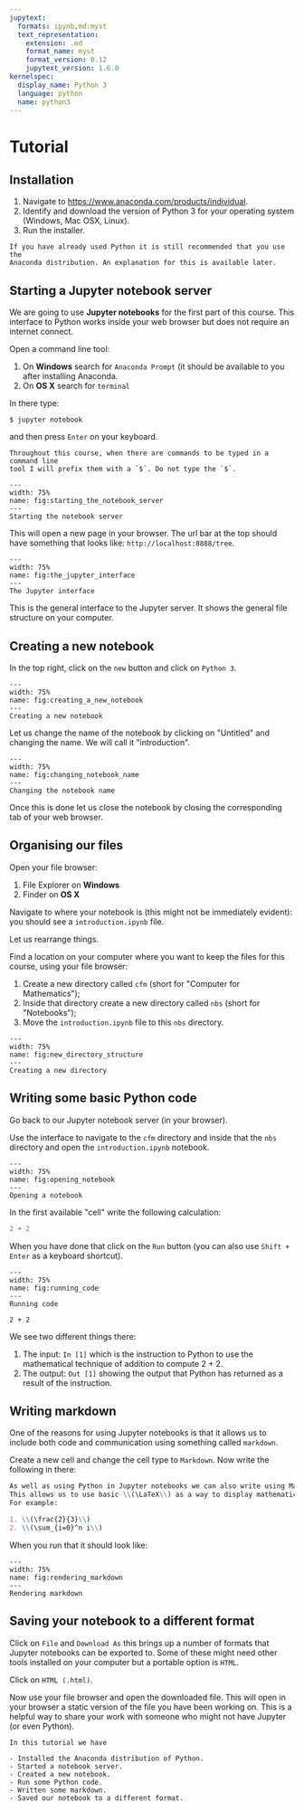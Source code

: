 ```yaml
---
jupytext:
  formats: ipynb,md:myst
  text_representation:
    extension: .md
    format_name: myst
    format_version: 0.12
    jupytext_version: 1.6.0
kernelspec:
  display_name: Python 3
  language: python
  name: python3
---
```


# Tutorial

## Installation

1. Navigate to https://www.anaconda.com/products/individual.
2. Identify and download the version of Python 3 for your operating system
   (Windows, Mac OSX, Linux).
3. Run the installer.

```{warning}
If you have already used Python it is still recommended that you use the
Anaconda distribution. An explanation for this is available later.
```

## Starting a Jupyter notebook server

We are going to use **Jupyter notebooks** for the first part of this course.
This interface to Python works inside your web browser but does not require an
internet connect.

Open a command line tool:

1. On **Windows** search for `Anaconda Prompt` (it should be available to you
   after installing Anaconda.
2. On **OS X** search for `terminal`

In there type:

    $ jupyter notebook

and then press `Enter` on your keyboard.

```{tip}
Throughout this course, when there are commands to be typed in a command line
tool I will prefix them with a `$`. Do not type the `$`.
```

```{figure} ./img/starting_the_notebook_server/main.png
---
width: 75%
name: fig:starting_the_notebook_server
---
Starting the notebook server
```

This will open a new page in your browser. The url bar at the top should have
something that looks like: `http://localhost:8888/tree`.

```{figure} ./img/the_jupyter_interface/main.png
---
width: 75%
name: fig:the_jupyter_interface
---
The Jupyter interface
```

This is the general interface to the Jupyter server. It shows the general file
structure on your computer.

## Creating a new notebook

In the top right, click on the `new` button and click on `Python 3`.

```{figure} ./img/creating_a_new_notebook/main.png
---
width: 75%
name: fig:creating_a_new_notebook
---
Creating a new notebook
```

Let us change the name of the notebook by clicking on "Untitled" and changing
the name. We will call it "introduction".

```{figure} ./img/changing_notebook_name/main.png
---
width: 75%
name: fig:changing_notebook_name
---
Changing the notebook name
```

Once this is done let us close the notebook by closing the corresponding tab of your web browser.

## Organising our files

Open your file browser:

1. File Explorer on **Windows**
2. Finder on **OS X**

Navigate to where your notebook is (this might not be immediately evident): you
should see a `introduction.ipynb` file.

Let us rearrange things.

Find a location on your computer where you want to keep the files for this course, using your file browser:

1. Create a new directory called `cfm` (short for "Computer for Mathematics");
2. Inside that directory create a new directory called `nbs` (short for
   "Notebooks");
3. Move the `introduction.ipynb` file to this `nbs` directory.

```{figure} ./img/new_directory_structure/main.png
---
width: 75%
name: fig:new_directory_structure
---
Creating a new directory
```

## Writing some basic Python code

Go back to our Jupyter notebook server (in your browser).

Use the interface to navigate to the `cfm` directory and inside that the `nbs`
directory and open the `introduction.ipynb` notebook.

```{figure} ./img/opening_notebook/main.png
---
width: 75%
name: fig:opening_notebook
---
Opening a notebook
```

In the first available "cell" write the following calculation:

```python
2 + 2
```

When you have done that click on the `Run` button (you can also use `Shift +
Enter` as a keyboard shortcut).

```{figure} ./img/running_code/main.png
---
width: 75%
name: fig:running_code
---
Running code
```

```{code-cell} ipython3
2 + 2
```

We see two different things there:

1. The input: `In [1]` which is the instruction to Python to use the
   mathematical technique of addition to compute 2 + 2.
2. The output: `Out [1]` showing the output that Python has returned as a result
   of the instruction.


## Writing markdown

One of the reasons for using Jupyter notebooks is that it allows us to include
both code and communication using something called `markdown`.

Create a new cell and change the cell type to `Markdown`. Now write the
following in there:

```md
As well as using Python in Jupyter notebooks we can also write using Markdown.
This allows us to use basic \\(\LaTeX\\) as a way to display mathematics.
For example:

1. \\(\frac{2}{3}\\)
2. \\(\sum_{i=0}^n i\\)

```

When you run that it should look like:

```{figure} ./img/rendering_markdown/main.png
---
width: 75%
name: fig:rendering_markdown
---
Rendering markdown
```

## Saving your notebook to a different format

Click on `File` and `Download As` this brings up a number of formats that
Jupyter notebooks can be exported to. Some of these might need other tools
installed on your computer but a portable option is `HTML`.

Click on `HTML (.html)`.

Now use your file browser and open the downloaded file. This will open in your
browser a static version of the file you have been working on. This is a helpful
way to share your work with someone who might not have Jupyter (or even Python).

```{important}
In this tutorial we have

- Installed the Anaconda distribution of Python.
- Started a notebook server.
- Created a new notebook.
- Run some Python code.
- Written some markdown.
- Saved our notebook to a different format.
```
